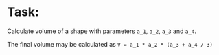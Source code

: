 # Task:

Calculate volume of a shape with parameters `a_1`, `a_2`, `a_3` and `a_4`.

The final volume may be calculated as `V = a_1 * a_2 * (a_3 + a_4 / 3)`